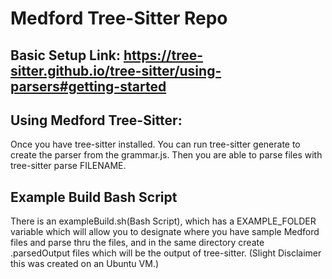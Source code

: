 # Medford Tree-Sitter Repo
## Basic Setup Link: https://tree-sitter.github.io/tree-sitter/using-parsers#getting-started
## Using Medford Tree-Sitter: 
Once you have tree-sitter installed. You can run tree-sitter generate to create the parser from the grammar.js. Then you are able to parse files with tree-sitter parse FILENAME. 
## Example Build Bash Script
There is an exampleBuild.sh(Bash Script), which has a EXAMPLE_FOLDER variable which will allow you to designate where you have sample Medford files and parse thru the files, and in the same directory create .parsedOutput files which will be the output of tree-sitter. (Slight Disclaimer this was created on an Ubuntu VM.)